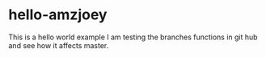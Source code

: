 # hello-amzjoey
This is a hello world example
I am testing the branches functions in git hub and see how it affects master.
